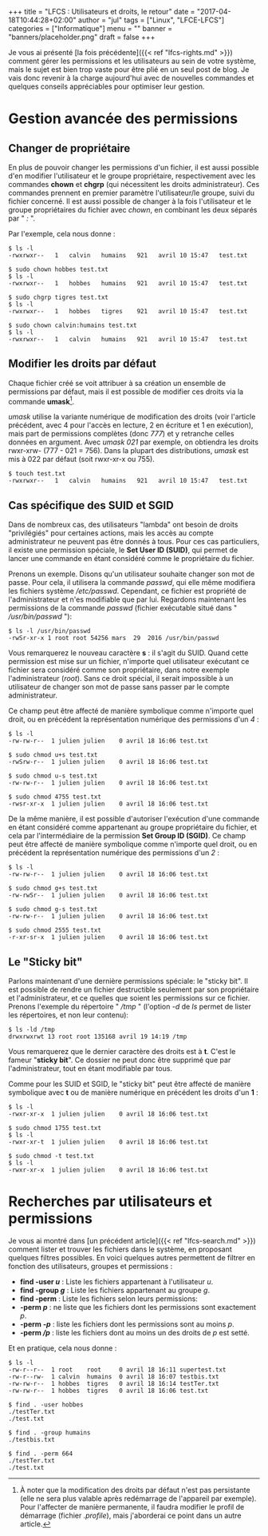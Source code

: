 +++
title      = "LFCS : Utilisateurs et droits, le retour"
date       = "2017-04-18T10:44:28+02:00"
author     = "jul"
tags       = ["Linux", "LFCE-LFCS"]
categories = ["Informatique"]
menu       = ""
banner     = "banners/placeholder.png"
draft      = false
+++

<!-- ê î ô û -->

Je vous ai présenté [la fois précédente]({{< ref "lfcs-rights.md" >}}) comment gérer les permissions et les utilisateurs au sein de votre système, mais le sujet est bien trop vaste pour être plié en un seul post de blog. Je vais donc revenir à la charge aujourd'hui avec de nouvelles commandes et quelques conseils appréciables pour optimiser leur gestion.

# Gestion avancée des permissions

## Changer de propriétaire

En plus de pouvoir changer les permissions d'un fichier, il est aussi possible d'en modifier l'utilisateur et le groupe propriétaire, respectivement avec les commandes **chown** et **chgrp** (qui nécessitent les droits administrateur). Ces commandes prennent en premier paramètre l'utilisateur/le groupe, suivi du fichier concerné. Il est aussi possible de changer à la fois l'utilisateur et le groupe propriétaires du fichier avec _chown_, en combinant les deux séparés par " _:_ ".

Par l'exemple, cela nous donne :

	$ ls -l
	-rwxrwxr--   1   calvin   humains   921   avril 10 15:47   test.txt

	$ sudo chown hobbes test.txt
	$ ls -l
	-rwxrwxr--   1   hobbes   humains   921   avril 10 15:47   test.txt

	$ sudo chgrp tigres test.txt
	$ ls -l
	-rwxrwxr--   1   hobbes   tigres    921   avril 10 15:47   test.txt

	$ sudo chown calvin:humains test.txt
	$ ls -l
	-rwxrwxr--   1   calvin   humains   921   avril 10 15:47   test.txt


## Modifier les droits par défaut

Chaque fichier créé se voit attribuer à sa création un ensemble de permissions par défaut, mais il est possible de modifier ces droits via la commande **umask**[^1].


<!-- Par défaut, les permissions d'un nouveau fichier sont 022 ou 002 -->

_umask_ utilise la variante numérique de modification des droits (voir l'article précédent, avec 4 pour l'accès en lecture, 2 en écriture et 1 en exécution), mais part de permissions complètes (donc _777_) et y retranche celles données en argument. Avec _umask 021_ par exemple, on obtiendra les droits rwxr-xrw- (777 - 021 = 756). Dans la plupart des distributions, _umask_ est mis à 022 par défaut (soit rwxr-xr-x ou 755).

	$ touch test.txt
	-rwxrwxr--   1   calvin   humains   921   avril 10 15:47   test.txt

[^1]: À noter que la modification des droits par défaut n'est pas persistante (elle ne sera plus valable après redémarrage de l'appareil par exemple). Pour l'affecter de manière permanente, il faudra modifier le profil de démarrage (fichier _.profile_), mais j'aborderai ce point dans un autre article.

<!--
When you run the umask command it will give that default set of permissions on any new file you make. However, if you want it to persist you'll have to modify your startup file (.profile), but we'll discuss that in a later lesson. -->

## Cas spécifique des SUID et SGID

Dans de nombreux cas, des utilisateurs "lambda" ont besoin de droits "privilégiés" pour certaines actions, mais les accès au compte administrateur ne peuvent pas être donnés à tous. Pour ces cas particuliers, il existe une permission spéciale, le **Set User ID (SUID)**, qui permet de lancer une commande en étant considéré comme le propriétaire du fichier.

Prenons un exemple. Disons qu'un utilisateur souhaite changer son mot de passe. Pour cela, il utilisera la commande _passwd_, qui elle même modifiera les fichiers système _/etc/passwd_. Cependant, ce fichier est propriété de l'administrateur et n'es modifiable que par lui. Regardons maintenant les permissions de la commande _passwd_ (fichier exécutable situé dans " _/usr/bin/passwd_ "):

	$ ls -l /usr/bin/passwd
	-rwSr-xr-x 1 root root 54256 mars  29  2016 /usr/bin/passwd

Vous remarquerez le nouveau caractère **s** : il s'agit du SUID. Quand cette permission est mise sur un fichier, n'importe quel utilisateur exécutant ce fichier sera considéré comme son propriétaire, dans notre exemple l'administrateur (_root_). Sans ce droit spécial, il serait impossible à un utilisateur de changer son mot de passe sans passer par le compte administrateur.

Ce champ peut être affecté de manière symbolique comme n'importe quel droit, ou en précédent la représentation numérique des permissions d'un _4_ :

	$ ls -l
	-rw-rw-r--  1 julien julien    0 avril 18 16:06 test.txt

	$ sudo chmod u+s test.txt
	-rwSrw-r--  1 julien julien    0 avril 18 16:06 test.txt

	$ sudo chmod u-s test.txt
	-rw-rw-r--  1 julien julien    0 avril 18 16:06 test.txt

	$ sudo chmod 4755 test.txt 
	-rwsr-xr-x  1 julien julien    0 avril 18 16:06 test.txt

De la même manière, il est possible d'autoriser l'exécution d'une commande en étant considéré comme appartenant au groupe propriétaire du fichier, et cela par l'intermédiaire de la permission **Set Group ID (SGID)**. Ce champ peut être affecté de manière symbolique comme n'importe quel droit, ou en précédent la représentation numérique des permissions d'un _2_ :

	$ ls -l
	-rw-rw-r--  1 julien julien    0 avril 18 16:06 test.txt

	$ sudo chmod g+s test.txt
	-rw-rwSr--  1 julien julien    0 avril 18 16:06 test.txt

	$ sudo chmod g-s test.txt
	-rw-rw-r--  1 julien julien    0 avril 18 16:06 test.txt

	$ sudo chmod 2555 test.txt 
	-r-xr-sr-x  1 julien julien    0 avril 18 16:06 test.txt

<!-- 

7. Process Permissions

Let's segue into process permissions for a bit, remember how I told you that when you run the passwd command with the SUID permission bit enabled you will run the program as root? That is true, however does that mean since you are temporarily root you can modify other user's passwords? Nope fortunately not!

This is because of the many UIDs that Linux implements. There are three UIDS associated with every process:

When you launch a process, it runs with the same permissions as the user or group that ran it, this is known as an effective user ID. This UID is used to grant access rights to a process. So naturally if Bob ran the touch command, the process would run as him and any files he created would be under his ownership.

There is another UID, called the real user ID this is the ID of the user that launched the process. These are used to track down who the user who launched the process is.

One last UID is the saved user ID, this allows a process to switch between the effective UID and real UID, vice versa. This is useful because we don't want our process to run with elevated privileges all the time, it's just good practice to use special privileges at specific times.

Now let's piece these all together by looking at the passwd command once more.

When running the passwd command, your effective UID is your user ID, let's say its 500 for now. Oh but wait, remember the passwd command has the SUID permission enabled. So when you run it, your effective UID is now 0 (0 is the UID of root). Now this program can access files as root.

Let's say you get a little taste of power and you want to modify Sally's password, Sally has a UID of 600. Well you'll be out of luck, fortunately the process also has your real UID in this case 500. It knows that your UID is 500 and therefore you can't modify the password of UID of 600. (This of course is always bypassed if you are a superuser on a machine and can control and change everything).

Since you ran passwd, it will start the process off using your real UID, and it will save the UID of the owner of the file (effective UID), so you can switch between the two. No need to modify all files with root access if it's not required.

Most of the time the real UID and the effective UID are the same, but in such cases as the passwd command they will change.

 -->


## Le "Sticky bit"

Parlons maintenant d'une dernière permissions spéciale: le "sticky bit". Il est possible de rendre un fichier destructible seulement par son propriétaire et l'administrateur, et ce quelles que soient les permissions sur ce fichier. Prenons l'exemple du répertoire " _/tmp_ " (l'option *-d* de _ls_ permet de lister les répertoires, et non leur contenu):

	$ ls -ld /tmp
	drwxrwxrwt 13 root root 135168 avril 19 14:19 /tmp

Vous remarquerez que le dernier caractère des droits est à **t**. C'est le fameur "**sticky bit**". Ce dossier ne peut donc être supprimé que par l'administrateur, tout en étant modifiable par tous.

Comme pour les SUID et SGID, le "sticky bit" peut être affecté de manière symbolique avec **t** ou de manière numérique en précédent les droits d'un **1** :

	$ ls -l
	-rwxr-xr-x  1 julien julien    0 avril 18 16:06 test.txt

	$ sudo chmod 1755 test.txt
	$ ls -l
	-rwxr-xr-t  1 julien julien    0 avril 18 16:06 test.txt

	$ sudo chmod -t test.txt
	$ ls -l
	-rwxr-xr-x  1 julien julien    0 avril 18 16:06 test.txt



# Recherches par utilisateurs et permissions

Je vous ai montré dans [un précédent article]({{< ref "lfcs-search.md" >}}) comment lister et trouver les fichiers dans le système, en proposant quelques filtres possibles. En voici quelques autres permettent de filtrer en fonction des utilisateurs, groupes et permissions :

 - **find -user _u_** : Liste les fichiers appartenant à l'utilisateur _u_.
 - **find -group _g_** : Liste les fichiers appartenant au groupe _g_.
 - **find -perm** : Liste les fichiers selon leurs permissions:
  - **-perm _p_** : ne liste que les fichiers dont les permissions sont exactement _p_.
  - **-perm _-p_** : liste les fichiers dont les permissions sont au moins _p_.
  - **-perm _/p_** : liste les fichiers dont au moins un des droits de _p_ est setté.

Et en pratique, cela nous donne :

	$ ls -l
	-rw-r--r--  1 root    root     0 avril 18 16:11 supertest.txt
	-rw-r--rw-  1 calvin  humains  0 avril 18 16:07 testbis.txt
	-rw-rw-r--  1 hobbes  tigres   0 avril 18 16:14 testTer.txt
	-rw-rw-r--  1 hobbes  tigres   0 avril 18 16:06 test.txt

	$ find . -user hobbes
	./testTer.txt
	./test.txt

	$ find . -group humains
	./testbis.txt

	$ find . -perm 664
	./testTer.txt
	./test.txt


<!--
Ref : https://linuxjourney.com/lesson/file-permissions
-->



<!-- sudo -->

<!-- uname -a -->
<!-- Linux Epinet 3.13.0-93-generic #140-Ubuntu SMP Mon Jul 18 21:21:05 UTC 2016 x86_64 x86_64 x86_64 GNU/Linux -->
<!--   A      B         C                                D                          E      F      G      H      -->
<!-- A = kernel name ; B = network node hostname ; C = kernel release ; D = kernel version ; E = machine hardware name -->
<!-- F = processor type (non-portable) ; G = hardware platform (non-portable) ; H = operating system -->
<!-- shutdown -->
<!-- logout -->
